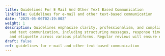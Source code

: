 ```yaml
---
title: Guidelines For E Mail And Other Text Based Communication
linkTitle: Guidelines for e-mail and other text-based communication
date: '2025-05-06T02:19:00Z'
weight: 1
description: Guidelines emphasize clarity, professionalism, and compliance in e-mail
  and text communication, including structuring messages, response times, confidentiality,
  and etiquette across various platforms. Regular reviews will ensure ongoing relevance.
draft: false
ref: guidelines-for-e-mail-and-other-text-based-communication
---
```


